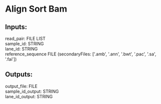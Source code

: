 # Align Sort Bam

## Inputs:
read_pair: FILE LIST <br />
sample_id: STRING <br />
lane_id: STRING <br />
reference_sequence FILE (secondaryFiles: ['.amb', '.ann', '.bwt', '.pac', '.sa', '.fai']) <br />

## Outputs:
output_file: FILE <br />
sample_id_output: STRING <br />
lane_id_output: STRING <br />
